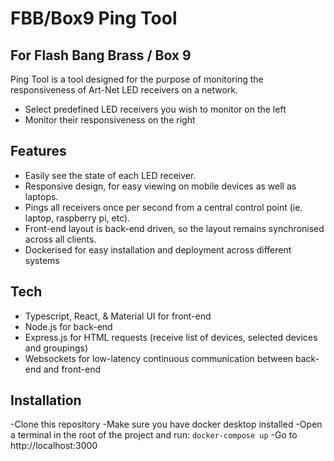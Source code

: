# FBB/Box9 Ping Tool
## For Flash Bang Brass / Box 9


Ping Tool is a tool designed for the purpose of monitoring the responsiveness of Art-Net LED receivers on a network.

- Select predefined LED receivers you wish to monitor on the left
- Monitor their responsiveness on the right

## Features

- Easily see the state of each LED receiver. 
- Responsive design, for easy viewing on mobile devices as well as laptops.
- Pings all receivers once per second from a central control point (ie. laptop, raspberry pi, etc).
- Front-end layout is back-end driven, so the layout remains synchronised across all clients.
- Dockerised for easy installation and deployment across different systems

## Tech

- Typescript, React, & Material UI for front-end
- Node.js for back-end 
- Express.js for HTML requests (receive list of devices, selected devices and groupings)
- Websockets for low-latency continuous communication between back-end and front-end

## Installation

-Clone this repository
-Make sure you have docker desktop installed
-Open a terminal in the root of the project and run:
```docker-compose up```
-Go to http://localhost:3000
